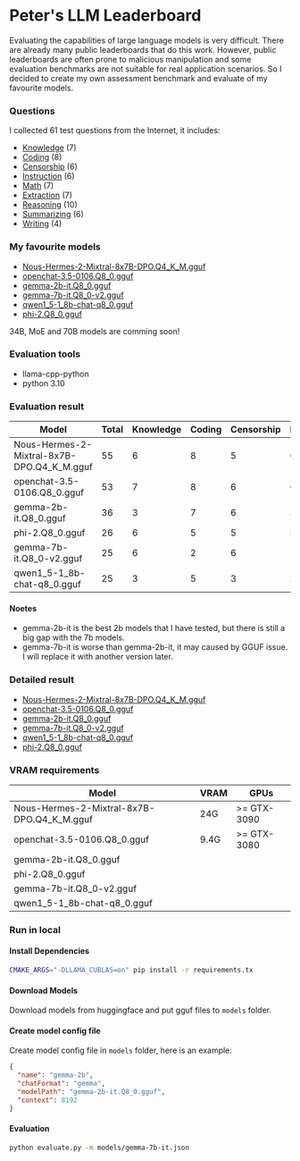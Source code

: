 # Peter's LLM Leaderboard

Evaluating the capabilities of large language models is very difficult. There are already many public leaderboards that do this work. However, public leaderboards are often prone to malicious manipulation and some evaluation benchmarks are not suitable for real application scenarios. So I decided to create my own assessment benchmark and evaluate of my favourite models.

### Questions

I collected 61 test questions from the Internet,  it includes:

* [Knowledge](questions/knowledge.md) (7)
* [Coding](questions/coding.md) (8)
* [Censorship](questions/censorship.md) (6)
* [Instruction](questions/instruction.md) (6)
* [Math](questions/math.md) (7)
* [Extraction](questions/extraction.md) (7)
* [Reasoning](questions/reasoning.md) (10)
* [Summarizing](questions/summarizing.md) (6)
* [Writing](questions/writing.md) (4)

### My favourite models
* [Nous-Hermes-2-Mixtral-8x7B-DPO.Q4_K_M.gguf](https://huggingface.co/chat/settings/NousResearch/Nous-Hermes-2-Mixtral-8x7B-DPO)
* [openchat-3.5-0106.Q8_0.gguf](https://huggingface.co/TheBloke/openchat-3.5-1210-GGUF)
* [gemma-2b-it.Q8_0.gguf](https://huggingface.co/brittlewis12/gemma-2b-it-GGUF)
* [gemma-7b-it.Q8_0-v2.gguf](https://huggingface.co/sayhan/gemma-7b-it-GGUF-quantized)
* [qwen1_5-1_8b-chat-q8_0.gguf](https://huggingface.co/Qwen/Qwen1.5-1.8B-Chat-GGUF)
* [phi-2.Q8_0.gguf](https://huggingface.co/TheBloke/phi-2-GGUF)

34B, MoE and 70B models are comming soon!

### Evaluation tools

* llama-cpp-python
* python 3.10

### Evaluation result

| Model    | Total | Knowledge | Coding | Censorship | Instruction | Math | Extraction | Reasoning | Summarizing | Writing |
| -------- | ------- | -------- | ------- | -------- | ------- | -------- | ------- | -------- | ------- | ------- |
| Nous-Hermes-2-Mixtral-8x7B-DPO.Q4_K_M.gguf | 55  | 6 | 8 | 5 | 6 | 5 | 7 | 8 | 6 | 4 |
| openchat-3.5-0106.Q8_0.gguf | 53  | 7 | 8 | 6 | 6 | 5 | 7 | 4 | 6 | 3 |
| gemma-2b-it.Q8_0.gguf  | 36  | 3 | 7 | 6 | 3 | 2 | 2 | 4 | 6 | 3 |
| phi-2.Q8_0.gguf  | 26  | 6 | 5 | 5 | 3 | 3 | 1 | 2 | 1 | 0 |
| gemma-7b-it.Q8_0-v2.gguf  | 25  | 6 | 2 | 6 | 2 | 0 | 4 | 3 | 2 | 0 |
| qwen1_5-1_8b-chat-q8_0.gguf  | 25  | 3 | 5 | 3 | 2 | 1 | 5 | 2 | 2 | 2 |

#### Noetes
* gemma-2b-it is the best 2b models that I have tested, but there is still a big gap with the 7b models.
* gemma-7b-it is worse than gemma-2b-it, it may caused by GGUF issue. I will replace it with another version later. 

### Detailed result

* [Nous-Hermes-2-Mixtral-8x7B-DPO.Q4_K_M.gguf](results/Nous-Hermes-2-Mixtral-8x7B-DPO.md)
* [openchat-3.5-0106.Q8_0.gguf](./results/openchat.md)
* [gemma-2b-it.Q8_0.gguf](./results/gemma-2b.md)
* [gemma-7b-it.Q8_0-v2.gguf](./results/gemma-7b.md)
* [qwen1_5-1_8b-chat-q8_0.gguf](./results/qwen-1.5-1.8B.md)
* [phi-2.Q8_0.gguf](./results/phi-2.csv)

### VRAM requirements
| Model    | VRAM | GPUs |
| -------- | ------- | -------- |
| Nous-Hermes-2-Mixtral-8x7B-DPO.Q4_K_M.gguf | 24G  | >= GTX-3090 |
| openchat-3.5-0106.Q8_0.gguf | 9.4G | >= GTX-3080 |
| gemma-2b-it.Q8_0.gguf  |  |  |
| phi-2.Q8_0.gguf  |  |  |
| gemma-7b-it.Q8_0-v2.gguf  |  |  |
| qwen1_5-1_8b-chat-q8_0.gguf  |  | |

### Run in local

#### Install Dependencies

```bash
CMAKE_ARGS="-DLLAMA_CUBLAS=on" pip install -r requirements.tx
```

#### Download Models

Download models from huggingface and put gguf files to `models` folder.

#### Create model config file

Create model config file in `models` folder, here is an example:
``` json
{
  "name": "gemma-2b",
  "chatFormat": "gemma",
  "modelPath": "gemma-2b-it.Q8_0.gguf",
  "context": 8192
}
```

#### Evaluation
```bash
python evaluate.py -m models/gemma-7b-it.json
```
